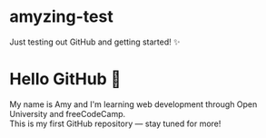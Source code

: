 # amyzing-test
Just testing out GitHub and getting started! ✨
# Hello GitHub 👋

My name is Amy and I'm learning web development through Open University and freeCodeCamp.  
This is my first GitHub repository — stay tuned for more!
